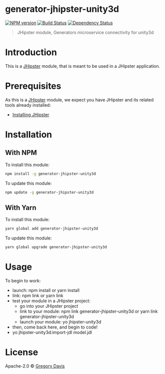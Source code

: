 # generator-jhipster-unity3d

[![NPM version][npm-image]][npm-url] [![Build Status][github-actions-image]][github-actions-url] [![Dependency Status][daviddm-image]][daviddm-url]

> JHipster module, Generators microservice connectivity for unity3d

# Introduction

This is a [JHipster](https://www.jhipster.tech/) module, that is meant to be used in a JHipster application.

# Prerequisites

As this is a [JHipster](https://www.jhipster.tech/) module, we expect you have JHipster and its related tools already installed:

- [Installing JHipster](https://www.jhipster.tech/installation/)

# Installation

## With NPM

To install this module:

```bash
npm install -g generator-jhipster-unity3d
```

To update this module:

```bash
npm update -g generator-jhipster-unity3d
```

## With Yarn

To install this module:

```bash
yarn global add generator-jhipster-unity3d
```

To update this module:

```bash
yarn global upgrade generator-jhipster-unity3d
```

# Usage
To begin to work:
- launch: npm install or yarn install
- link: npm link or yarn link
- test your module in a JHipster project:
    - go into your JHipster project
    - link to your module: npm link generator-jhipster-unity3d or yarn link generator-jhipster-unity3d
    - launch your module: yo jhipster-unity3d
- then, come back here, and begin to code!
- yo jhipster-unity3d:import-jdl model.jdl

# License

Apache-2.0 © [Gregory Davis](maldieve.com)

[npm-image]: https://img.shields.io/npm/v/generator-jhipster-unity3d.svg
[npm-url]: https://npmjs.org/package/generator-jhipster-unity3d
[github-actions-image]: https://github.com/maldieve/generator-jhipster-unity3d/workflows/Build/badge.svg
[github-actions-url]: https://github.com/maldieve/generator-jhipster-unity3d/actions
[daviddm-image]: https://david-dm.org/maldieve/generator-jhipster-unity3d.svg?theme=shields.io
[daviddm-url]: https://david-dm.org/maldieve/generator-jhipster-unity3d
